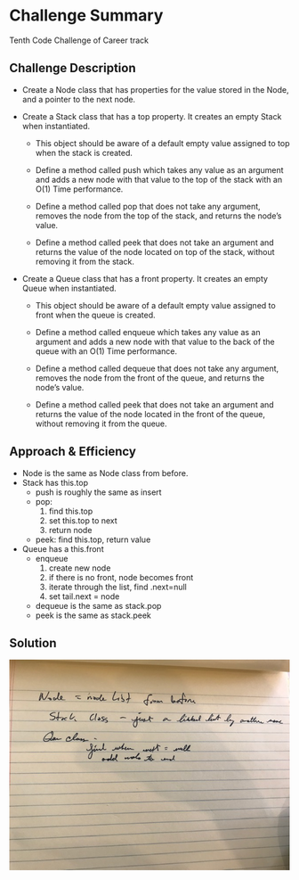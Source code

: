 # Challenge Summary
Tenth Code Challenge of Career track

## Challenge Description
* Create a Node class that has properties for the value stored in the Node, and a pointer to the next node.

* Create a Stack class that has a top property. It creates an empty Stack when instantiated.

    * This object should be aware of a default empty value assigned to top when the stack is created.

    * Define a method called push which takes any value as an argument and adds a new node with that value to the top of the stack with an O(1) Time performance.

    * Define a method called pop that does not take any argument, removes the node from the top of the stack, and returns the node’s value.

    * Define a method called peek that does not take an argument and returns the value of the node located on top of the stack, without removing it from the stack.

* Create a Queue class that has a front property. It creates an empty Queue when instantiated.

    * This object should be aware of a default empty value assigned to front when the queue is created.

    * Define a method called enqueue which takes any value as an argument and adds a new node with that value to the back of the queue with an O(1) Time performance.

    * Define a method called dequeue that does not take any argument, removes the node from the front of the queue, and returns the node’s value.

    * Define a method called peek that does not take an argument and returns the value of the node located in the front of the queue, without removing it from the queue.

## Approach & Efficiency
* Node is the same as Node class from before.
* Stack has this.top
  *  push is roughly the same as insert
  * pop: 
    1. find this.top
    2. set this.top to next
    3. return node
  * peek: find this.top, return value
* Queue has a this.front
  * enqueue
    1. create new node
    2. if there is no front, node becomes front
    3. iterate through the list, find .next=null
    4. set tail.next = node
  * dequeue is the same as stack.pop
  * peek is the same as stack.peek


## Solution
![Stacks and Queues Whiteboard](IMG_5276.jpg)